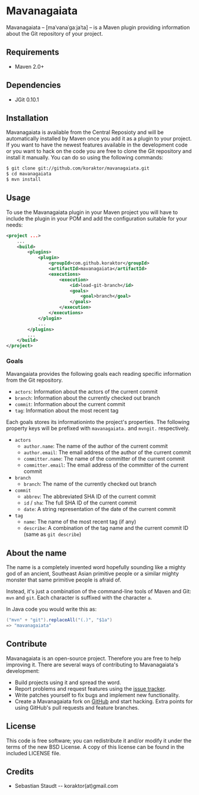 Mavanagaiata
============

Mavanagaiata – \[maˈvanaˈɡaːjaˈta\] – is a Maven plugin providing information
about the Git repository of your project.

## Requirements

 * Maven 2.0+

## Dependencies

 * JGit 0.10.1

## Installation

Mavanagaiata is available from the Central Reposioty and will be automatically
installed by Maven once you add it as a plugin to your project. If you want to
have the newest features available in the development code or you want to hack
on the code you are free to clone the Git repository and install it manually.
You can do so using the following commands:

```bash
$ git clone git://github.com/koraktor/mavanagaiata.git
$ cd mavanagaiata
$ mvn install
```

## Usage

To use the Mavanagaiata plugin in your Maven project you will have to include
the plugin in your POM and add the configuration suitable for your needs:

```xml
<project ...>
    ...
    <build>
        <plugins>
            <plugin>
                <groupId>com.github.koraktor</groupId>
                <artifactId>mavanagaiata</artifactId>
                <executions>
                    <execution>
                        <id>load-git-branch</id>
                        <goals>
                            <goal>branch</goal>
                        </goals>
                    </execution>
                </executions>
            </plugin>
            ...
        </plugins>
        ...
    </build>
</project>
```

### Goals

Mavangaiata provides the following goals each reading specific information from
the Git repository.

 * `actors`: Information about the actors of the current commit
 * `branch`: Information about the currently checked out branch
 * `commit`: Information about the current commit
 * `tag`:    Information about the most recent tag

Each goals stores its informationinto the project's properties. The following
property keys will be prefixed with `mavanagaiata.` and `mvngit.` respectively.

 * `actors`
   * `author.name`:     The name of the author of the current commit
   * `author.email`:    The email address of the author of the current commit
   * `committer.name`:  The name of the committer of the current commit
   * `committer.email`: The email address of the committer of the current
     commit
 * `branch`
   * `branch`: The name of the currently checked out branch
 * `commit`
   * `abbrev`:     The abbreviated SHA ID of the current commit
   * `id` / `sha`: The full SHA ID of the current commit
   * `date`:       A string representation of the date of the current commit
 * `tag`
   * `name`:     The name of the most recent tag (if any)
   * `describe`: A combination of the tag name and the current commit ID
     (same as `git describe`)

## About the name

The name is a completely invented word hopefully sounding like a mighty god of
an ancient, Southeast Asian primitive people or a similar mighty monster that
same primitive people is afraid of.

Instead, it's just a combination of the command-line tools of Maven and Git:
`mvn` and `git`. Each character is suffixed with the character `a`.

In Java code you would write this as:

```java
("mvn" + "git").replaceAll("(.)", "$1a")
=> "mavanagaiata"
```

## Contribute

Mavanagaiata is an open-source project. Therefore you are free to help
improving it. There are several ways of contributing to Mavanagaiata's
development:

* Build projects using it and spread the word.
* Report problems and request features using the [issue tracker][2].
* Write patches yourself to fix bugs and implement new functionality.
* Create a Mavanagaiata fork on [GitHub][1] and start hacking. Extra points for
  using GitHub's pull requests and feature branches.

## License

This code is free software; you can redistribute it and/or modify it under the
terms of the new BSD License. A copy of this license can be found in the
included LICENSE file.

## Credits

* Sebastian Staudt -- koraktor(at)gmail.com

 [1]: https://github.com/koraktor/mavanagaiata
 [2]: https://github.com/koraktor/mavanagaiata/issues
